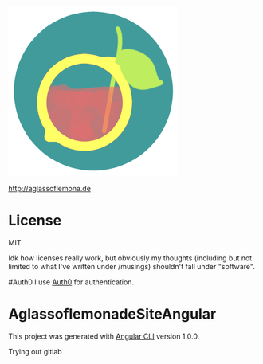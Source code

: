 ![Alt text](/src/assets/faviconglass.png?raw=true "Logo")

http://aglassoflemona.de

# License
MIT

Idk how licenses really work, but obviously my thoughts (including but not limited to what I've written under /musings) shouldn't fall under "software". 

#Auth0
I use [Auth0](https://auth0.com/) for authentication. 


# AglassoflemonadeSiteAngular

This project was generated with [Angular CLI](https://github.com/angular/angular-cli) version 1.0.0.

Trying out gitlab